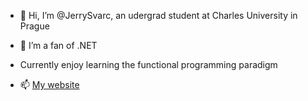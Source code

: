 - 👋 Hi, I’m @JerrySvarc, an udergrad student at Charles University in Prague
- 🌱 I’m a fan of .NET
- Currently enjoy learning the functional programming paradigm

- 📫 [My website](https://jerrysvarc.xyz)

<!---
JerrySvarc/JerrySvarc is a ✨ special ✨ repository because its `README.md` (this file) appears on your GitHub profile.
You can click the Preview link to take a look at your changes.
--->
